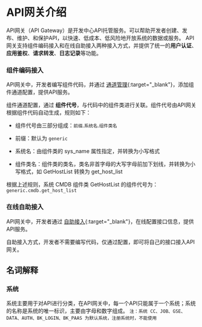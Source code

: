 # API网关介绍

API网关（API Gateway）是开发中心API托管服务。可以帮助开发者创建、发布、维护、和保护API，以快速、低成本、低风险地开放系统的数据或服务。
API网关支持组件编码接入和在线自助接入两种接入方式，并提供了统一的**用户认证**、**应用鉴权**、**请求转发**、**日志记录**等功能。


### 组件编码接入

API网关中，开发者编写组件代码，并通过 [通道管理](/esb/manager/channel/list/){:target="_blank"}，添加组件通道配置，提供API服务。

组件通道配置，通过 **组件代号**，与代码中的组件类进行关联。组件代号由API网关根据组件代码自动生成，规则如下：

- 组件代号由三部分组成：`前缀`.`系统名`.`组件类名`

- 前缀：默认为 `generic`

- 系统名：由组件类的 sys_name 属性指定，并转换为小写格式

- 组件类名：组件类的类名，类名非首字母的大写字母前加下划线，并转换为小写格式，如 GetHostList 转换为 get_host_list

根据上述规则，系统 CMDB 组件类 GetHostList 的组件代号为：`generic.cmdb.get_host_list`


### 在线自助接入

API网关中，开发者通过 [自助接入](/esb/manager/buffet_comp/list/){:target="_blank"}，在线配置接口信息，提供API服务。

自助接入方式，开发者不需要编写代码，仅通过配置，即可将自己的接口接入API网关。


## 名词解释

### 系统
系统主要用于对API进行分类，在API网关中，每一个API只能属于一个系统；系统的名称是系统的唯一标识，主要由字母和数字组成。
`注：系统 CC、JOB、GSE、DATA、AUTH、BK_LOGIN、BK_PAAS 为默认系统，注册系统时，不能使用`
